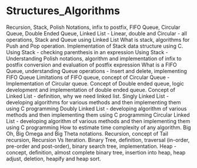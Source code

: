 # Structures_Algorithms
Recursion, Stack, Polish Notations, infix to postfix, FIFO Queue, Circular Queue, Double Ended Queue, Linked List - Linear, double and Circular - all operations, Stack and Queue using Linked List
What is stack, algorithms for Push and Pop operation. Implementation of Stack data structure using C.
Using Stack - checking parenthesis in an expression
Using Stack - Understanding Polish notations, algorithm and implementation of infix to postfix conversion and evaluation of postfix expression
What is a FIFO Queue, understanding Queue operations - Insert and delete, implementing FIFO Queue
Limitations of FIFO queue, concept of Circular Queue - Implementation of Circular queue.
Concept of Double ended queue, logic development and implementation of double ended queue.
Concept of Linked List - definition, why we need linked list.
Singly Linked List - developing algorithms for various methods and then implementing them using C programming
Doubly Linked List - developing algorithm of various methods and then implementing them using C programming
Circular Linked List - developing algorithm of various methods and then implementing them using C programming
How to estimate time complexity of any algorithm. Big Oh, Big Omega and Big Theta notations.
Recursion, concept of Tail recursion, Recursion Vs Iteration.
Binary Tree, definition, traversal (in-order, pre-order and post-order), binary search tree, implementation.
Heap - concept, definition, almost complete binary tree, insertion into heap, heap adjust, deletion, heapify and heap sort.
